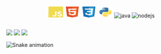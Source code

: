 <!-- <div align="center">
  <a href="https://github.com/WerickL">
  <img height="180em" src="https://vercel-werick.vercel.app/api?username=WerickL&show_icons=true&theme=tokyonight&include_all_commits=true&count_private=true"/>
  <img height="180em" src="https://vercel-werick.vercel.app/api/top-langs/?username=WerickL&layout=compact&langs_count=7&theme=tokyonight"/>
</div> -->
<div style="display: inline_block" align="center"><br>
  <img align="baseline" alt="Js" height="30" width="40" src="https://raw.githubusercontent.com/devicons/devicon/master/icons/javascript/javascript-plain.svg">
  <img align="baseline" alt="HTML" height="30" width="40" src="https://raw.githubusercontent.com/devicons/devicon/master/icons/html5/html5-original.svg">
  <img align="baseline" alt="CSS" height="30" width="40" src="https://raw.githubusercontent.com/devicons/devicon/master/icons/css3/css3-original.svg">
  <img align="baseline" alt="Python" height="30" width="40" src="https://raw.githubusercontent.com/devicons/devicon/master/icons/python/python-original.svg">
  <img align="baseline" alt="java" height="40" width="40" src="https://cdn.jsdelivr.net/gh/devicons/devicon/icons/java/java-original.svg">
  <img align="baseline" alt="nodejs" height="30" width="40" src="https://cdn.jsdelivr.net/gh/devicons/devicon/icons/nodejs/nodejs-original.svg">
</div>
  
  ##
 
<div> 
  <a href="https://www.instagram.com/iam_werickporto/" target="_blank"><img src="https://img.shields.io/badge/-Instagram-%23E4405F?style=for-the-badge&logo=instagram&logoColor=white" target="_blank"></a>
  <a href = "mailto:wericklima2019@gmail.com"><img src="https://img.shields.io/badge/-Gmail-%23333?style=for-the-badge&logo=gmail&logoColor=white" target="_blank"></a>
  <a href="https://www.linkedin.com/in/werick-lima/" target="_blank"><img src="https://img.shields.io/badge/-LinkedIn-%230077B5?style=for-the-badge&logo=linkedin&logoColor=white" target="_blank"></a> 
  
 
  ![Snake animation](https://github.com/WerickL/WerickL/blob/output/github-contribution-grid-snake.svg)
 
</div>
